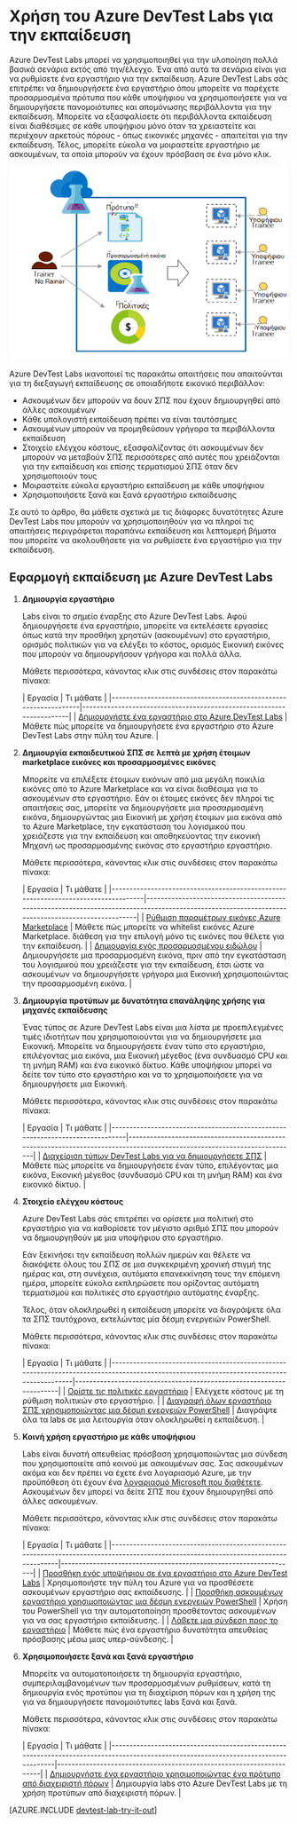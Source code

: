 <properties
    pageTitle="Χρήση Azure DevTest Labs για την εκπαίδευση | Microsoft Azure"
    description="Μάθετε πώς να χρησιμοποιείτε Azure DevTest Labs για εκπαίδευση σενάρια."
    services="devtest-lab,virtual-machines"
    documentationCenter="na"
    authors="steved0x"
    manager="douge"
    editor=""/>

<tags
    ms.service="devtest-lab"
    ms.workload="na"
    ms.tgt_pltfrm="na"
    ms.devlang="na"
    ms.topic="article"
    ms.date="09/12/2016"
    ms.author="sdanie"/>

# <a name="use-azure-devtest-labs-for-training"></a>Χρήση του Azure DevTest Labs για την εκπαίδευση

Azure DevTest Labs μπορεί να χρησιμοποιηθεί για την υλοποίηση πολλά βασικά σενάρια εκτός από την/έλεγχο. Ένα από αυτά τα σενάρια είναι για να ρυθμίσετε ένα εργαστήριο για την εκπαίδευση. Azure DevTest Labs σάς επιτρέπει να δημιουργήσετε ένα εργαστήριο όπου μπορείτε να παρέχετε προσαρμοσμένα πρότυπα που κάθε υποψήφιου να χρησιμοποιήσετε για να δημιουργήσετε πανομοιότυπες και απομόνωσης περιβάλλοντα για την εκπαίδευση. Μπορείτε να εξασφαλίσετε ότι περιβάλλοντα εκπαίδευση είναι διαθέσιμες σε κάθε υποψήφιου μόνο όταν τα χρειαστείτε και περιέχουν αρκετούς πόρους - όπως εικονικές μηχανές - απαιτείται για την εκπαίδευση. Τέλος, μπορείτε εύκολα να μοιραστείτε εργαστήριο με ασκουμένων, τα οποία μπορούν να έχουν πρόσβαση σε ένα μόνο κλικ.   

![Χρήση DevTest Labs για την εκπαίδευση](./media/devtest-lab-training-lab/devtest-lab-training.png)

Azure DevTest Labs ικανοποιεί τις παρακάτω απαιτήσεις που απαιτούνται για τη διεξαγωγή εκπαίδευσης σε οποιαδήποτε εικονικό περιβάλλον: 


-   Ασκουμένων δεν μπορούν να δουν ΣΠΣ που έχουν δημιουργηθεί από άλλες ασκουμένων
-   Κάθε υπολογιστή εκπαίδευση πρέπει να είναι ταυτόσημες
-   Ασκουμένων μπορούν να προμηθεύσουν γρήγορα τα περιβάλλοντα εκπαίδευση
-   Στοιχείο ελέγχου κόστους, εξασφαλίζοντας ότι ασκουμένων δεν μπορούν να μεταβούν ΣΠΣ περισσότερες από αυτές που χρειάζονται για την εκπαίδευση και επίσης τερματισμού ΣΠΣ όταν δεν χρησιμοποιούν τους
-   Μοιραστείτε εύκολα εργαστήριο εκπαίδευση με κάθε υποψήφιου
-   Χρησιμοποιήσετε ξανά και ξανά εργαστήριο εκπαίδευσης


Σε αυτό το άρθρο, θα μάθετε σχετικά με τις διάφορες δυνατότητες Azure DevTest Labs που μπορούν να χρησιμοποιηθούν για να πληροί τις απαιτήσεις περιγράφεται παραπάνω εκπαίδευση και λεπτομερή βήματα που μπορείτε να ακολουθήσετε για να ρυθμίσετε ένα εργαστήριο για την εκπαίδευση.  


## <a name="implementing-training-with-azure-devtest-labs"></a>Εφαρμογή εκπαίδευση με Azure DevTest Labs

1. **Δημιουργία εργαστήριο** 

    Labs είναι το σημείο έναρξης στο Azure DevTest Labs. Αφού δημιουργήσετε ένα εργαστήριο, μπορείτε να εκτελέσετε εργασίες όπως κατά την προσθήκη χρηστών (ασκουμένων) στο εργαστήριο, ορισμός πολιτικών για να ελέγξει το κόστος, ορισμός Εικονική εικόνες που μπορούν να δημιουργήσουν γρήγορα και πολλά άλλα.   

    Μάθετε περισσότερα, κάνοντας κλικ στις συνδέσεις στον παρακάτω πίνακα:

  	| Εργασία                                                            | Τι μάθατε                                                    |
|-----------------------------------------------------------------|----------------------------------------------------------------------|
| [Δημιουργήστε ένα εργαστήριο στο Azure DevTest Labs](devtest-lab-create-lab.md) | Μάθετε πώς μπορείτε να δημιουργήσετε ένα εργαστήριο στο Azure DevTest Labs στην πύλη του Azure. |

2. **Δημιουργία εκπαιδευτικού ΣΠΣ σε λεπτά με χρήση έτοιμων marketplace εικόνες και προσαρμοσμένες εικόνες** 
    
    Μπορείτε να επιλέξετε έτοιμων εικόνων από μια μεγάλη ποικιλία εικόνες από το Azure Marketplace και να είναι διαθέσιμα για το ασκουμένων στο εργαστήριο. Εάν οι έτοιμες εικόνες δεν πληροί τις απαιτήσεις σας, μπορείτε να δημιουργήσετε μια προσαρμοσμένη εικόνα, δημιουργώντας μια Εικονική με χρήση έτοιμων μια εικόνα από το Azure Marketplace, την εγκατάσταση του λογισμικού που χρειάζεστε για την εκπαίδευση και αποθηκεύοντας την εικονική Μηχανή ως προσαρμοσμένης εικόνας στο εργαστήριο εργαστήριο. 

    Μάθετε περισσότερα, κάνοντας κλικ στις συνδέσεις στον παρακάτω πίνακα:

  	| Εργασία                                                                              | Τι μάθατε                                                                                                                                  |
|-----------------------------------------------------------------------------------|-------------------------------------------------------------------------------------------------------------------------------------------------|
| [Ρύθμιση παραμέτρων εικόνες Azure Marketplace](devtest-lab-configure-marketplace-images.md) | Μάθετε πώς μπορείτε να whitelist εικόνες Azure Marketplace. διάθεση για την επιλογή μόνο τις εικόνες που θέλετε για την εκπαίδευση.                 |
| [Δημιουργία ενός προσαρμοσμένου ειδώλου](devtest-lab-create-template.md)                           | Δημιουργήσετε μια προσαρμοσμένη εικόνα, πριν από την εγκατάσταση του λογισμικού που χρειάζεστε για την εκπαίδευση, έτσι ώστε να ασκουμένων να δημιουργήσετε γρήγορα μια Εικονική χρησιμοποιώντας την προσαρμοσμένη εικόνα. |

3. **Δημιουργία προτύπων με δυνατότητα επανάληψης χρήσης για μηχανές εκπαίδευσης** 

    Ένας τύπος σε Azure DevTest Labs είναι μια λίστα με προεπιλεγμένες τιμές ιδιοτήτων που χρησιμοποιούνται για να δημιουργήσετε μια Εικονική. Μπορείτε να δημιουργήσετε έναν τύπο στο εργαστήριο, επιλέγοντας μια εικόνα, μια Εικονική μέγεθος (ένα συνδυασμό CPU και τη μνήμη RAM) και ένα εικονικό δίκτυο. Κάθε υποψήφιου μπορεί να δείτε τον τύπο στο εργαστήριο και να το χρησιμοποιήσετε για να δημιουργήσετε μια Εικονική. 

    Μάθετε περισσότερα, κάνοντας κλικ στις συνδέσεις στον παρακάτω πίνακα:

  	| Εργασία                                                                         | Τι μάθατε                                                                                                          |
|------------------------------------------------------------------------------|-------------------------------------------------------------------------------------------------------------------------|
| [Διαχείριση τύπων DevTest Labs για να δημιουργήσετε ΣΠΣ](devtest-lab-manage-formulas.md) | Μάθετε πώς μπορείτε να δημιουργήσετε έναν τύπο, επιλέγοντας μια εικόνα, Εικονική μέγεθος (συνδυασμό CPU και τη μνήμη RAM) και ένα εικονικό δίκτυο. |

4. **Στοιχείο ελέγχου κόστους**

    Azure DevTest Labs σάς επιτρέπει να ορίσετε μια πολιτική στο εργαστήριο για να καθορίσετε τον μέγιστο αριθμό ΣΠΣ που μπορούν να δημιουργηθούν με μια υποψήφιου στο εργαστήριο. 

    Εάν ξεκινήσει την εκπαίδευση πολλών ημερών και θέλετε να διακόψετε όλους του ΣΠΣ σε μια συγκεκριμένη χρονική στιγμή της ημέρας και, στη συνέχεια, αυτόματα επανεκκίνηση τους την επόμενη ημέρα, μπορείτε εύκολα εκπληρώσετε που ορίζοντας αυτόματη τερματισμού και πολιτικές στο εργαστήριο αυτόματης έναρξης. 

    Τέλος, όταν ολοκληρωθεί η εκπαίδευση μπορείτε να διαγράψετε όλα τα ΣΠΣ ταυτόχρονα, εκτελώντας μία δέσμη ενεργειών PowerShell. 

    Μάθετε περισσότερα, κάνοντας κλικ στις συνδέσεις στον παρακάτω πίνακα:

  	| Εργασία                                                                                                                                    | Τι μάθατε                                                      |
|-----------------------------------------------------------------------------------------------------------------------------------------|---------------------------------------------------------------------|
| [Ορίστε τις πολιτικές εργαστήριο](devtest-lab-set-lab-policy.md)                                                                                    | Ελέγχετε κόστους με τη ρύθμιση πολιτικών στο εργαστήριο.                       |
| [Διαγραφή όλων εργαστήριο ΣΠΣ χρησιμοποιώντας μια δέσμη ενεργειών PowerShell](devtest-lab-faq.md#how-can-i-automate-the-process-of-deleting-all-the-vms-in-my-lab) | Διαγράψτε όλα τα labs σε μια λειτουργία όταν ολοκληρωθεί η εκπαίδευση. |

5. **Κοινή χρήση εργαστήριο με κάθε υποψήφιου**

    Labs είναι δυνατή απευθείας πρόσβαση χρησιμοποιώντας μια σύνδεση που χρησιμοποιείτε από κοινού με ασκουμένων σας. Σας ασκουμένων ακόμα και δεν πρέπει να έχετε ένα λογαριασμό Azure, με την προϋπόθεση ότι έχουν ένα [λογαριασμό Microsoft που διαθέτετε](devtest-lab-faq.md#what-is-a-microsoft-account). Ασκουμένων δεν μπορεί να δείτε ΣΠΣ που έχουν δημιουργηθεί από άλλες ασκουμένων.  

    Μάθετε περισσότερα, κάνοντας κλικ στις συνδέσεις στον παρακάτω πίνακα:

  	| Εργασία                                                                                                                                | Τι μάθατε                                                   |
|-------------------------------------------------------------------------------------------------------------------------------------|------------------------------------------------------------------|
| [Προσθήκη ενός υποψήφιου σε ένα εργαστήριο στο Azure DevTest Labs](devtest-lab-add-devtest-user.md)                                                     | Χρησιμοποιήστε την πύλη του Azure για να προσθέσετε ασκουμένων εργαστήριο σας εκπαίδευσης.       |
| [Προσθήκη ασκουμένων εργαστήριο χρησιμοποιώντας μια δέσμη ενεργειών PowerShell](devtest-lab-add-devtest-user.md#add-an-external-user-to-a-lab-using-powershell) | Χρήση του PowerShell για την αυτοματοποίηση προσθέτοντας ασκουμένων για να σας εργαστήριο εκπαίδευσης. |
| [Λάβετε μια σύνδεση προς το εργαστήριο](devtest-lab-faq.md#how-do-i-share-a-direct-link-to-my-lab)                                                  | Μάθετε πώς ένα εργαστήριο δυνατότητα απευθείας πρόσβασης μέσω μιας υπερ-σύνδεσης.        |

6. **Χρησιμοποιήσετε ξανά και ξανά εργαστήριο** 

    Μπορείτε να αυτοματοποιήσετε τη δημιουργία εργαστήριο, συμπεριλαμβανομένων των προσαρμοσμένων ρυθμίσεων, κατά τη δημιουργία ενός προτύπου για τη διαχείριση πόρων και η χρήση της για να δημιουργήσετε πανομοιότυπες labs ξανά και ξανά. 

    Μάθετε περισσότερα, κάνοντας κλικ στις συνδέσεις στον παρακάτω πίνακα:

  	| Εργασία                                                                                                                               | Τι μάθατε                                                      |
|------------------------------------------------------------------------------------------------------------------------------------|---------------------------------------------------------------------|
| [Δημιουργήστε ένα εργαστήριο χρησιμοποιώντας ένα πρότυπο από διαχειριστή πόρων](devtest-lab-faq.md#how-do-i-create-a-lab-from-an-azure-resource-manager-template) | Δημιουργία labs στο Azure DevTest Labs με τη χρήση προτύπων από διαχειριστή πόρων. |

[AZURE.INCLUDE [devtest-lab-try-it-out](../../includes/devtest-lab-try-it-out.md)]  

